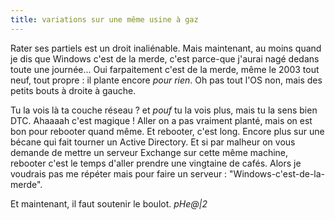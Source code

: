 ```yaml
---
title: variations sur une même usine à gaz
---
```


Rater ses partiels est un droit inaliénable. Mais maintenant, au moins quand
je dis que Windows c'est de la merde, c'est parce-que j'aurai nagé dedans
toute une journée... Oui farpaitement c'est de la merde, même le 2003 tout
neuf, tout propre : il plante encore _pour rien_. Oh pas tout l'OS non, mais
des petits bouts à droite à gauche.

Tu la vois là ta couche réseau ? et *pouf* tu la vois plus, mais tu la sens
bien DTC. Ahaaaah c'est magique ! Aller on a pas vraiment planté, mais on est
bon pour rebooter quand même. Et rebooter, c'est long. Encore plus sur une
bécane qui fait tourner un Active Directory. Et si par malheur on vous demande
de mettre un serveur Exchange sur cette même machine, rebooter c'est le temps
d'aller prendre une vingtaine de cafés. Alors je voudrais pas me répéter mais
pour faire un serveur : "Windows-c'est-de-la-merde".

Et maintenant, il faut soutenir le boulot. *pHe@|2*

